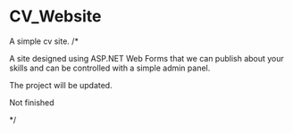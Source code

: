 # CV_Website
A simple cv site.
/* 


A site designed using ASP.NET Web Forms that we can publish about your skills and can be controlled with a simple admin panel.

The project will be updated.

Not finished


*/
